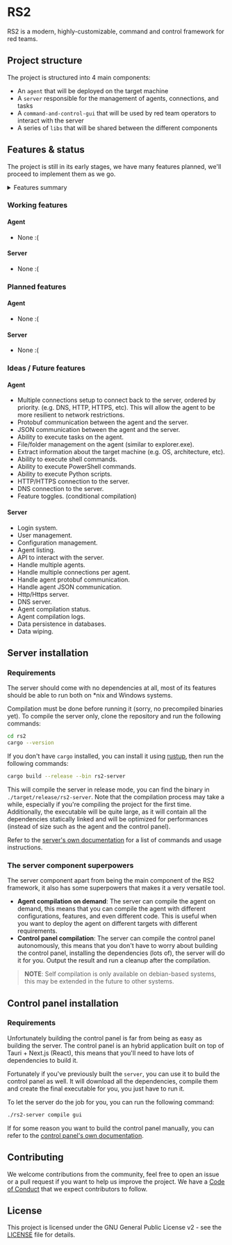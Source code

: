 # RS2

RS2 is a modern, highly-customizable, command and control framework for red teams.

## Project structure

The project is structured into 4 main components:

- An `agent` that will be deployed on the target machine
- A `server` responsible for the management of agents, connections, and tasks
- A `command-and-control-gui` that will be used by red team operators to interact with the server
- A series of `libs` that will be shared between the different components

## Features & status

The project is still in its early stages, we have many features planned, we'll proceed to implement them as we go.

<details>
<summary>Features summary</summary>

- [Working features](#working-features)
- [Planned features](#planned-features)
- [Ideas / Future features](#ideas--future-features)

</details>

### Working features

#### Agent
- None :(

#### Server

- None :(

### Planned features

#### Agent
- None :(

#### Server

- None :(

### Ideas / Future features

#### Agent

- Multiple connections setup to connect back to the server, ordered by priority. (e.g. DNS, HTTP, HTTPS,
  etc). This will allow the agent to be more resilient to network restrictions.
- Protobuf communication between the agent and the server.
- JSON communication between the agent and the server.
- Ability to execute tasks on the agent.
- File/folder management on the agent (similar to explorer.exe).
- Extract information about the target machine (e.g. OS, architecture, etc).
- Ability to execute shell commands.
- Ability to execute PowerShell commands.
- Ability to execute Python scripts.
- HTTP/HTTPS connection to the server.
- DNS connection to the server.
- Feature toggles. (conditional compilation)

#### Server

- Login system.
- User management.
- Configuration management.
- Agent listing.
- API to interact with the server.
- Handle multiple agents.
- Handle multiple connections per agent.
- Handle agent protobuf communication.
- Handle agent JSON communication.
- Http/Https server.
- DNS server.
- Agent compilation status.
- Agent compilation logs.
- Data persistence in databases.
- Data wiping.

## Server installation

### Requirements

The server should come with no dependencies at all, most of its features should be able to run both on *nix and
Windows systems.

Compilation must be done before running it (sorry, no precompiled binaries yet). To compile the server only, clone the
repository and run the following commands:

```bash
cd rs2
cargo --version
```

If you don't have `cargo` installed, you can install it using [rustup](https://rustup.rs/#), then run the following
commands:

```bash
cargo build --release --bin rs2-server
```

This will compile the server in release mode, you can find the binary in `./target/release/rs2-server`.
Note that the compilation process may take a while, especially if you're compiling the project for the first time.
Additionally, the executable will be quite large, as it will contain all the dependencies statically linked and will be
optimized for performances (instead of size such as the agent and the control panel).

Refer to the [server's own documentation](server/README.md) for a list of commands and usage instructions.

### The server component superpowers

The server component apart from being the main component of the RS2 framework, it also has some superpowers that makes
it a very versatile tool.

- **Agent compilation on demand**: The server can compile the agent on demand, this means that you can compile the agent
  with different configurations, features, and even different code. This is useful when you want to deploy the agent on
  different targets with different requirements.
- **Control panel compilation**: The server can compile the control panel autonomously, this means that you don't have
  to worry about building the control panel, installing the dependencies (lots of), the server will do it for you.
  Output the result and run a cleanup after the compilation.

> **NOTE**:
> Self compilation is only available on debian-based systems, this may be extended in the future to other systems.

## Control panel installation

### Requirements

Unfortunately building the control panel is far from being as easy as building the server.
The control panel is an hybrid application built on top of Tauri + Next.js (React), this means that you'll need to have
lots of dependencies to build it.

Fortunately if you've previously built the `server`, you can use it to build the control panel as well.
It will download all the dependencies, compile them and create the final executable for you, you just have to run it.

To let the server do the job for you, you can run the following command:

```bash
./rs2-server compile gui
```

If for some reason you want to build the control panel manually, you can refer to the
[control panel's own documentation](command-and-control-gui/README.md).

## Contributing

We welcome contributions from the community, feel free to open an issue or a pull request if you want to help us improve
the project.
We have a [Code of Conduct](CODE_OF_CONDUCT.md) that we expect contributors to follow.

## License

This project is licensed under the GNU General Public License v2 - see the [LICENSE](LICENSE) file for details.
